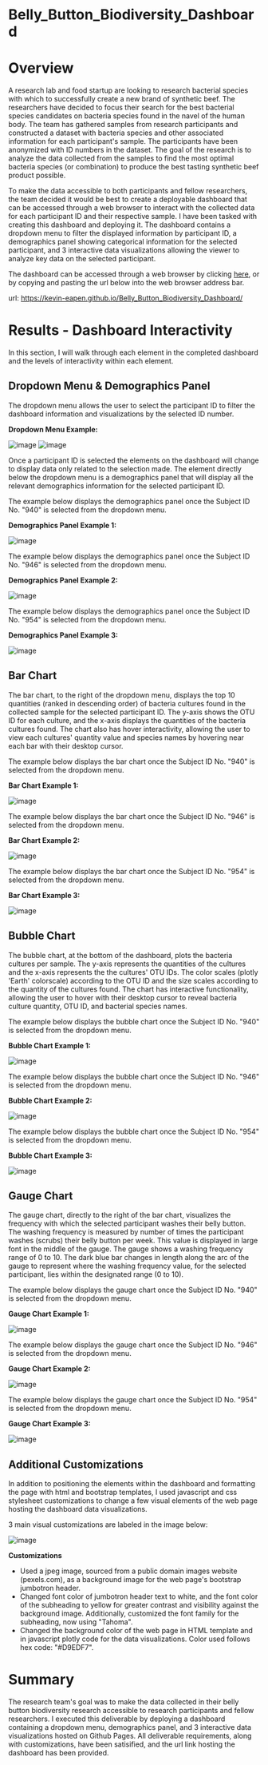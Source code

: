 # Belly_Button_Biodiversity_Dashboard

# Overview

A research lab and food startup are looking to research bacterial species with which to successfully create a new brand of synthetic beef. The researchers have decided to focus their search for the best bacterial species candidates on bacteria species found in the navel of the human body. The team has gathered samples from research participants and constructed a dataset with bacteria species and other associated information for each participant's sample. The participants have been anonymized with ID numbers in the dataset. The goal of the research is to analyze the data collected from the samples to find the most optimal bacteria species (or combination) to produce the best tasting synthetic beef product possible.

To make the data accessible to both participants and fellow researchers, the team decided it would be best to create a deployable dashboard that can be accessed through a web browser to interact with the collected data for each participant ID and their respective sample. I have been tasked with creating this dashboard and deploying it. The dashboard contains a dropdown menu to filter the displayed information by participant ID, a demographics panel showing categorical information for the selected participant, and 3 interactive data visualizations allowing the viewer to analyze key data on the selected participant.

The dashboard can be accessed through a web browser by clicking [here](https://kevin-eapen.github.io/Belly_Button_Biodiversity_Dashboard/), or by copying and pasting the url below into the web browser address bar.

url: https://kevin-eapen.github.io/Belly_Button_Biodiversity_Dashboard/

# Results - Dashboard Interactivity

In this section, I will walk through each element in the completed dashboard and the levels of interactivity within each element.

## Dropdown Menu & Demographics Panel

The dropdown menu allows the user to select the participant ID to filter the dashboard information and visualizations by the selected ID number.

**Dropdown Menu Example:**

![image](dashboard_example_images/dropdown_menu_default.png)
![image](dashboard_example_images/dropdown_menu_list.png)

Once a participant ID is selected the elements on the dashboard will change to display data only related to the selection made. The element directly below the dropdown menu is a demographics panel that will display all the relevant demographics information for the selected participant ID. 

The example below displays the demographics panel once the Subject ID No. "940" is selected from the dropdown menu.

**Demographics Panel Example 1:**

![image](dashboard_example_images/demographics_940.png)

The example below displays the demographics panel once the Subject ID No. "946" is selected from the dropdown menu.

**Demographics Panel Example 2:**

![image](dashboard_example_images/demographics_946.png)

The example below displays the demographics panel once the Subject ID No. "954" is selected from the dropdown menu.

**Demographics Panel Example 3:**

![image](dashboard_example_images/demographics_954.png)

## Bar Chart

The bar chart, to the right of the dropdown menu, displays the top 10 quantities (ranked in descending order) of bacteria cultures found in the collected sample for the selected participant ID. The y-axis shows the OTU ID for each culture, and the x-axis displays the quantities of the bacteria cultures found. The chart also has hover interactivity, allowing the user to view each cultures' quantity value and species names by hovering near each bar with their desktop cursor.

The example below displays the bar chart once the Subject ID No. "940" is selected from the dropdown menu.

**Bar Chart Example 1:**

![image](dashboard_example_images/bar_940.png)

The example below displays the bar chart once the Subject ID No. "946" is selected from the dropdown menu.

**Bar Chart Example 2:**

![image](dashboard_example_images/bar_946.png)

The example below displays the bar chart once the Subject ID No. "954" is selected from the dropdown menu.

**Bar Chart Example 3:**

![image](dashboard_example_images/bar_954.png)

## Bubble Chart

The bubble chart, at the bottom of the dashboard, plots the bacteria cultures per sample. The y-axis represents the quantities of the cultures and the x-axis represents the the cultures' OTU IDs. The color scales (plotly 'Earth' colorscale) according to the OTU ID and the size scales according to the quantity of the cultures found. The chart has interactive functionality, allowing the user to hover with their desktop cursor to reveal bacteria culture quantity, OTU ID, and bacterial species names.

The example below displays the bubble chart once the Subject ID No. "940" is selected from the dropdown menu.

**Bubble Chart Example 1:**

![image](dashboard_example_images/bubble_940.png)

The example below displays the bubble chart once the Subject ID No. "946" is selected from the dropdown menu.

**Bubble Chart Example 2:**

![image](dashboard_example_images/bubble_946.png)

The example below displays the bubble chart once the Subject ID No. "954" is selected from the dropdown menu.

**Bubble Chart Example 3:**

![image](dashboard_example_images/bubble_954.png)

## Gauge Chart

The gauge chart, directly to the right of the bar chart, visualizes the frequency with which the selected participant washes their belly button. The washing frequency is measured by number of times the participant washes (scrubs) their belly button per week. This value is displayed in large font in the middle of the gauge. The gauge shows a washing frequency range of 0 to 10. The dark blue bar changes in length along the arc of the gauge to represent where the washing frequency value, for the selected participant, lies within the designated range (0 to 10).

The example below displays the gauge chart once the Subject ID No. "940" is selected from the dropdown menu.

**Gauge Chart Example 1:**

![image](dashboard_example_images/gauge_940.png)

The example below displays the gauge chart once the Subject ID No. "946" is selected from the dropdown menu.

**Gauge Chart Example 2:**

![image](dashboard_example_images/gauge_946.png)

The example below displays the gauge chart once the Subject ID No. "954" is selected from the dropdown menu.

**Gauge Chart Example 3:**

![image](dashboard_example_images/gauge_954.png)

## Additional Customizations

In addition to positioning the elements within the dashboard and formatting the page with html and bootstrap templates, I used javascript and css stylesheet customizations to change a few visual elements of the web page hosting the dashboard data visualizations.

3 main visual customizations are labeled in the image below:

![image](dashboard_example_images/customized_jumbotron.png)

**Customizations**
- Used a jpeg image, sourced from a public domain images website (pexels.com), as a background image for the web page's bootstrap jumbotron header.
- Changed font color of jumbotron header text to white, and the font color of the subheading to yellow for greater contrast and visibility against the background image. Additionally, customized the font family for the subheading, now using "Tahoma".
- Changed the background color of the web page in HTML template and in javascript plotly code for the data visualizations. Color used follows hex code: "#D9EDF7".  

# Summary

The research team's goal was to make the data collected in their belly button biodiversity research accessible to research participants and fellow researchers. I executed this deliverable by deploying a dashboard containing a dropdown menu, demographics panel, and 3 interactive data visualizations hosted on Github Pages. All deliverable requirements, along with customizations, have been satisified, and the url link hosting the dashboard has been provided.